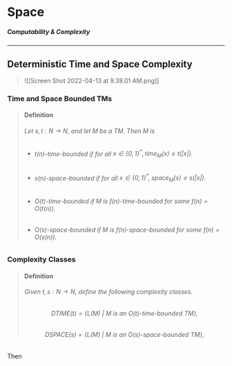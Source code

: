 # Space
##### Computability & Complexity
---

## Deterministic Time and Space Complexity

>![[Screen Shot 2022-04-13 at 9.38.01 AM.png]]

### Time and Space Bounded TMs 

>#### Definition 
>###### Let $s, t : N \rightarrow N$, and let $M$ be a TM. Then $M$ is 
>- ###### $t(n)$_-time-bounded_ if for all $x \in \{0,1\}^*, time_M(x) \le t(|x|)$.
>- ###### $s(n)$_-space-bounded_ if for all $x \in \{0,1\}^*, space_M(x) \le s(|x|).$
>- ###### $O(t)$_-time-bounded_ if $M$ is $f(n)$-time-bounded for some $f(n)=O(t(n)).$
>- ###### $O(s)$_-space-bounded_ if $M$ is $f(n)$-space-bounded for some $f(n)=O(s(n)).$

### Complexity Classes

>#### Definition 
>###### Given $t,s : N \rightarrow N$, define the following complexity classes. 
>###### $$DTIME(t) = \{L(M) \ | \ M \text{ is an } O(t) \text{-time-bounded } TM\},$$
>###### $$DSPACE(s) = \{L(M) \ | \ M \text{ is an } O(s) \text{-space-bounded } TM\},$$

Then 